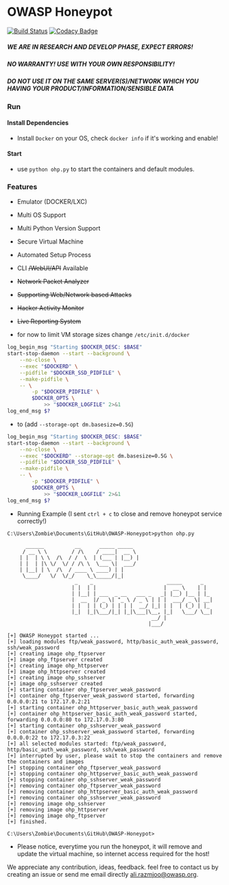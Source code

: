# OWASP Honeypot

[![Build Status](https://travis-ci.org/zdresearch/OWASP-Honeypot.svg?branch=master)](https://travis-ci.org/zdresearch/OWASP-Honeypot) [![Codacy Badge](https://api.codacy.com/project/badge/Grade/5d4f23ebcfb0417e906ed29441f60050)](https://www.codacy.com/app/zdresearch/OWASP-Honeypot?utm_source=github.com&amp;utm_medium=referral&amp;utm_content=zdresearch/OWASP-Honeypot&amp;utm_campaign=Badge_Grade)

##### ***WE ARE IN RESEARCH AND DEVELOP PHASE, EXPECT ERRORS!***
##### ***NO WARRANTY! USE WITH YOUR OWN RESPONSIBILITY!***
##### ***DO NOT USE IT ON THE SAME SERVER(S)/NETWORK WHICH YOU HAVING YOUR PRODUCT/INFORMATION/SENSIBLE DATA***


### Run
#### Install Dependencies
* Install `Docker` on your OS, check `docker info` if it's working and enable!
#### Start
* use `python ohp.py` to start the containers and default modules.

### Features

* Emulator (DOCKER/LXC)
* Multi OS Support
* Multi Python Version Support
* Secure Virtual Machine
* Automated Setup Process
* CLI ~~/WebUI/API~~ Available
* ~~Network Packet Analyzer~~
* ~~Supporting Web/Network based Attacks~~
* ~~Hacker Activity Monitor~~
* ~~Live Reporting System~~



* for now to limit VM storage sizes change `/etc/init.d/docker` 
```bash
log_begin_msg "Starting $DOCKER_DESC: $BASE"
start-stop-daemon --start --background \
	--no-close \
	--exec "$DOCKERD" \
	--pidfile "$DOCKER_SSD_PIDFILE" \
	--make-pidfile \
	-- \
		-p "$DOCKER_PIDFILE" \
		$DOCKER_OPTS \
			>> "$DOCKER_LOGFILE" 2>&1
log_end_msg $?
```

* to (add `--storage-opt dm.basesize=0.5G`)

```bash
log_begin_msg "Starting $DOCKER_DESC: $BASE"
start-stop-daemon --start --background \
	--no-close \
	--exec "$DOCKERD" --storage-opt dm.basesize=0.5G \
	--pidfile "$DOCKER_SSD_PIDFILE" \
	--make-pidfile \
	-- \
		-p "$DOCKER_PIDFILE" \
		$DOCKER_OPTS \
			>> "$DOCKER_LOGFILE" 2>&1
log_end_msg $?
```

* Running Example (I sent `ctrl + c` to close and remove honeypot service correctly!)

```
C:\Users\Zombie\Documents\GitHub\OWASP-Honeypot>python ohp.py

      ______          __      _____ _____
     / __ \ \        / /\    / ____|  __ \
    | |  | \ \  /\  / /  \  | (___ | |__) |
    | |  | |\ \/  \/ / /\ \  \___ \|  ___/
    | |__| | \  /\  / ____ \ ____) | |
     \____/   \/  \/_/    \_\_____/|_|
                      _    _                        _____      _
                     | |  | |                      |  __ \    | |
                     | |__| | ___  _ __   ___ _   _| |__) |__ | |_
                     |  __  |/ _ \| "_ \ / _ \ | | |  ___/ _ \| __|
                     | |  | | (_) | | | |  __/ |_| | |  | (_) | |_
                     |_|  |_|\___/|_| |_|\___|\__, |_|   \___/ \__|
                                               __/ |
                                              |___/

[+] OWASP Honeypot started ...
[+] loading modules ftp/weak_password, http/basic_auth_weak_password, ssh/weak_password
[+] creating image ohp_ftpserver
[+] image ohp_ftpserver created
[+] creating image ohp_httpserver
[+] image ohp_httpserver created
[+] creating image ohp_sshserver
[+] image ohp_sshserver created
[+] starting container ohp_ftpserver_weak_password
[+] container ohp_ftpserver_weak_password started, forwarding 0.0.0.0:21 to 172.17.0.2:21
[+] starting container ohp_httpserver_basic_auth_weak_password
[+] container ohp_httpserver_basic_auth_weak_password started, forwarding 0.0.0.0:80 to 172.17.0.3:80
[+] starting container ohp_sshserver_weak_password
[+] container ohp_sshserver_weak_password started, forwarding 0.0.0.0:22 to 172.17.0.3:22
[+] all selected modules started: ftp/weak_password, http/basic_auth_weak_password, ssh/weak_password
[+] interrupted by user, please wait to stop the containers and remove the containers and images
[+] stopping container ohp_ftpserver_weak_password
[+] stopping container ohp_httpserver_basic_auth_weak_password
[+] stopping container ohp_sshserver_weak_password
[+] removing container ohp_ftpserver_weak_password
[+] removing container ohp_httpserver_basic_auth_weak_password
[+] removing container ohp_sshserver_weak_password
[+] removing image ohp_sshserver
[+] removing image ohp_httpserver
[+] removing image ohp_ftpserver
[+] finished.

C:\Users\Zombie\Documents\GitHub\OWASP-Honeypot>
```

* Please notice, everytime you run the honeypot, it will remove and update the virtual machine, so internet access required for the host!

We appreciate any contribution, ideas, feedback. feel free to contact us by creating an issue or send me email directly [ali.razmjoo@owasp.org](mailto:ali.razmjoo@owasp.org).
